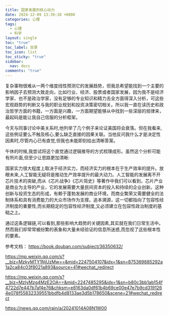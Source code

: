 ```yaml
---
title: 国家发展的核心动力
date: 2024-12-09 13:39:10 +0800
categories: 心理
tags:
  - 心理
  - 科学
layout: single
toc: "true"
toc_label: 目录
toc_icon: list
toc_sticky: "true"
sidebar:
  nav: docs
comments: "true"
---
```

复杂事物很难从一两个维度线性预测它的发展趋势，但我总希望能找到一个主要的影响因子去预测大致走向，比如行业、经济、股票或者国家发展，因为我不是经济学家、也不是政治学家，没有足够的专业知识和精力去全方面得深入分析，可这些宏观趋势的判断又与我的职业规划和投资决策密切相关。所以我一直在读历史和政治哲学方面的书籍，一方面是兴趣，一方面期望能够从中找到一些深层的规律来，最起码是能让我自己信服的分析框架。

今天与同事讨论中美关系时,他列举了几个例子来论证美国将会衰落。但在我看来,这些例证要么不触及核心,要么缺乏直接的因果关联。当他反问我什么才是决定性因素时,尽管内心已有直觉,但我也未能即刻给出清晰答案。

午休的时候,我尝试将这个直觉通过逻辑推导的方式梳理成形。虽然这个分析可能有所片面,但至少让思路更加清晰:

国家实力很大程度上取决于经济实力，而经济实力的根本在于生产效率的提升。放眼未来,人工智能无疑将是推动生产效率提升的最大动力。人工智能的发展离不开芯片技术的突破,而从《芯片战争》《芯片简史》等著作中我们可以看到，芯片产业是商业为主导的产业，它的发展需要大量民间资本的投入和持续的企业创新。这种创新与投资生态的形成，有赖于蓬勃发展的商业环境，而商业繁荣又需要健全的法制体系和具有消费能力的大众市场作为支撑。追本溯源，这一切都指向了包容性经济制度的重要性,而长期稳定的包容性经济制度,又必须建立在包容性政治制度的基础之上。

通过这条逻辑链,可以看到,那些影响大趋势的关键因素,其实就在我们日常生活中。然而我们却常常被纷繁的表象和大量未经验证的信息所迷惑,而忽视了这些根本性的要素。


参考文档：
https://book.douban.com/subject/36350632/

https://mp.weixin.qq.com/s?__biz=MzkyMTY1NjUzMw==&mid=2247504107&idx=1&sn=875369885292a1a2ca84c03f8021a893&source=41#wechat_redirect

https://mp.weixin.qq.com/s?__biz=MzIyMzg4MzE2OA==&mid=2247485295&idx=1&sn=b80c3bb1ab154f4722d7e447b7af4e76&chksm=e8163da0df61b4b69ce00e47e7b9cd3191264e078f55832339551bbdfb4d8133ae3d5b178650&scene=21#wechat_redirect

https://news.qq.com/rain/a/20241014A08N1W00